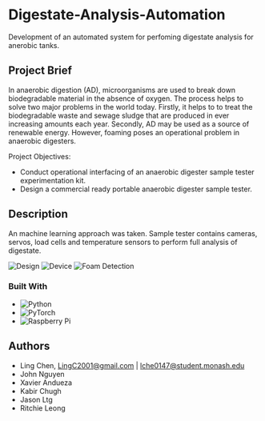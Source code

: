 # Digestate-Analysis-Automation
Development of an automated system for perfoming digestate analysis for anerobic tanks.

## Project Brief
In anaerobic digestion (AD), microorganisms are used to break down biodegradable material in the absence of oxygen. The process helps to solve two major problems in the world today. Firstly, it helps to to treat the biodegradable waste and sewage sludge that are produced in ever increasing amounts each year. Secondly, AD may be used as a source of renewable energy.
However, foaming poses an operational problem in anaerobic digesters. 

Project Objectives:
- Conduct operational interfacing of an anaerobic digester sample tester experimentation kit.
- Design a commercial ready portable anaerobic digester sample tester.

## Description
An machine learning approach was taken. Sample tester contains cameras, servos, load cells and temperature sensors to perform full analysis of digestate.

![Design](https://i.imgur.com/xhkHdbS.png)
![Device](https://i.imgur.com/XWyDE6Y.png)
![Foam Detection](https://i.imgur.com/kD2isFG.png)

### Built With
- ![Python](https://img.shields.io/badge/python-3670A0?style=for-the-badge&logo=python&logoColor=ffdd54)
- ![PyTorch](https://img.shields.io/badge/PyTorch-%23EE4C2C.svg?style=for-the-badge&logo=PyTorch&logoColor=white)
- ![Raspberry Pi](https://img.shields.io/badge/-RaspberryPi-C51A4A?style=for-the-badge&logo=Raspberry-Pi)


## Authors
- Ling Chen, LingC2001@gmail.com | lche0147@student.monash.edu
- John Nguyen
- Xavier Andueza
- Kabir Chugh
- Jason Ltg
- Ritchie Leong
